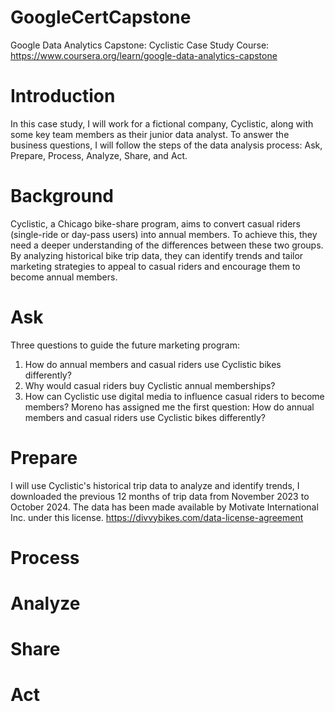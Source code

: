 # GoogleCertCapstone
Google Data Analytics Capstone: Cyclistic Case Study
Course: https://www.coursera.org/learn/google-data-analytics-capstone 
# Introduction
In this case study, I will work for a fictional company, Cyclistic, along with some key team members as their junior data analyst. To answer the business questions, I will follow the steps of the data analysis process: Ask, Prepare, Process, Analyze, Share, and Act. 
# Background
Cyclistic, a Chicago bike-share program, aims to convert casual riders (single-ride or day-pass users) into annual members. To achieve this, they need a deeper understanding of the differences between these two groups. By analyzing historical bike trip data, they can identify trends and tailor marketing strategies to appeal to casual riders and encourage them to become annual members.
# Ask
Three questions to guide the future marketing program:
1. How do annual members and casual riders use Cyclistic bikes differently?
2. Why would casual riders buy Cyclistic annual memberships?
3. How can Cyclistic use digital media to influence casual riders to become members?
Moreno has assigned me the first question: How do annual members and casual riders use Cyclistic bikes differently?
# Prepare
I will use Cyclistic's historical trip data to analyze and identify trends, I downloaded the previous 12 months of trip data from November 2023 to October 2024. The data has been made available by Motivate International Inc. under this license. https://divvybikes.com/data-license-agreement 
# Process
# Analyze
# Share
# Act
